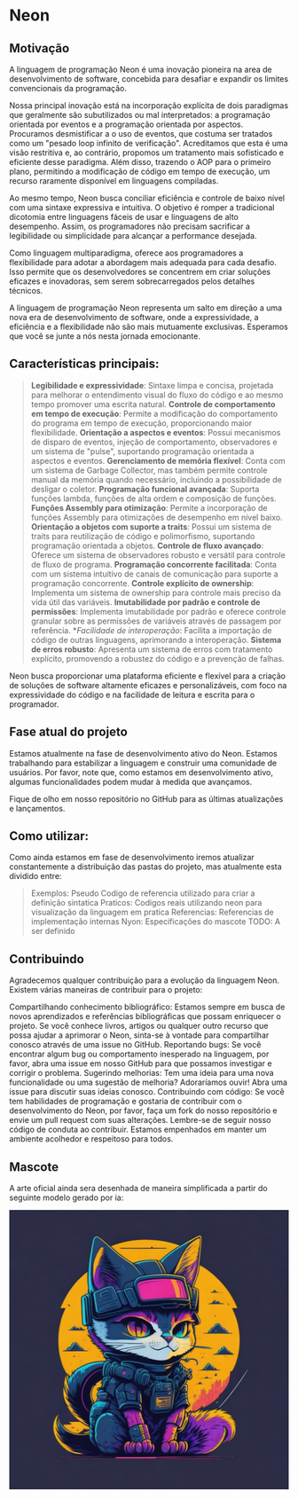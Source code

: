 # Neon

## Motivação

A linguagem de programação Neon é uma inovação pioneira na area de desenvolvimento de software, concebida para desafiar e expandir os limites convencionais da programação.

Nossa principal inovação está na incorporação explícita de dois paradigmas que geralmente são subutilizados ou mal interpretados: a programação orientada por eventos e a programação orientada por aspectos. Procuramos desmistificar a o uso de eventos, que costuma ser tratados como um "pesado loop infinito de verificação". Acreditamos que esta é uma visão restritiva e, ao contrário, propomos um tratamento mais sofisticado e eficiente desse paradigma. Além disso, trazendo o AOP para o primeiro plano, permitindo a modificação de código em tempo de execução, um recurso raramente disponível em linguagens compiladas.

Ao mesmo tempo, Neon busca conciliar eficiência e controle de baixo nível com uma sintaxe expressiva e intuitiva. O objetivo é romper a tradicional dicotomia entre linguagens fáceis de usar e linguagens de alto desempenho. Assim, os programadores não precisam sacrificar a legibilidade ou simplicidade para alcançar a performance desejada.

Como linguagem multiparadigma, oferece aos programadores a flexibilidade para adotar a abordagem mais adequada para cada desafio. Isso permite que os desenvolvedores se concentrem em criar soluções eficazes e inovadoras, sem serem sobrecarregados pelos detalhes técnicos.

A linguagem de programação Neon representa um salto em direção a uma nova era de desenvolvimento de software, onde a expressividade, a eficiência e a flexibilidade não são mais mutuamente exclusivas. Esperamos que você se junte a nós nesta jornada emocionante.

## Características principais:

> **Legibilidade e expressividade**: Sintaxe limpa e concisa, projetada para melhorar o entendimento visual do fluxo do código e ao mesmo tempo promover uma escrita natural.
> **Controle de comportamento em tempo de execução**: Permite a modificação do comportamento do programa em tempo de execução, proporcionando maior flexibilidade.
> **Orientação a aspectos e eventos**: Possui mecanismos de disparo de eventos, injeção de comportamento, observadores e um sistema de "pulse", suportando programação orientada a aspectos e eventos.
> **Gerenciamento de memória flexível**: Conta com um sistema de Garbage Collector, mas também permite controle manual da memória quando necessário, incluindo a possibilidade de desligar o coletor.
> **Programação funcional avançada**: Suporta funções lambda, funções de alta ordem e composição de funções.
> **Funções Assembly para otimização**: Permite a incorporação de funções Assembly para otimizações de desempenho em nível baixo.
> **Orientação a objetos com suporte a traits**: Possui um sistema de traits para reutilização de código e polimorfismo, suportando programação orientada a objetos.
> **Controle de fluxo avançado**: Oferece um sistema de observadores robusto e versátil para controle de fluxo de programa.
> **Programação concorrente facilitada**: Conta com um sistema intuitivo de canais de comunicação para suporte a programação concorrente.
> **Controle explícito de ownership**: Implementa um sistema de ownership para controle mais preciso da vida útil das variáveis.
> **Imutabilidade por padrão e controle de permissões**: Implementa imutabilidade por padrão e oferece controle granular sobre as permissões de variáveis através de passagem por referência.
> **Facilidade de interoperação*: Facilita a importação de código de outras linguagens, aprimorando a interoperação.
> **Sistema de erros robusto**: Apresenta um sistema de erros com tratamento explícito, promovendo a robustez do código e a prevenção de falhas.

Neon busca proporcionar uma plataforma eficiente e flexível para a criação de soluções de software altamente eficazes e personalizáveis, com foco na expressividade do código e na facilidade de leitura e escrita para o programador.


## Fase atual do projeto

Estamos atualmente na fase de desenvolvimento ativo do Neon. Estamos trabalhando para estabilizar a linguagem e construir uma comunidade de usuários. Por favor, note que, como estamos em desenvolvimento ativo, algumas funcionalidades podem mudar à medida que avançamos.

Fique de olho em nosso repositório no GitHub para as últimas atualizações e lançamentos.

## Como utilizar:

Como ainda estamos em fase de desenvolvimento iremos atualizar constantemente a distribuição das pastas do projeto, mas atualmente esta dividido entre:

> Exemplos: Pseudo Codigo de referencia utilizado para criar a definição sintatica
> Praticos: Codigos reais utilizando neon para visualização da linguagem em pratica
> Referencias: Referencias de implementação internas
> Nyon: Especificações do mascote
> TODO: A ser definido

## Contribuindo

Agradecemos qualquer contribuição para a evolução da linguagem Neon. Existem várias maneiras de contribuir para o projeto:

Compartilhando conhecimento bibliográfico: Estamos sempre em busca de novos aprendizados e referências bibliográficas que possam enriquecer o projeto. Se você conhece livros, artigos ou qualquer outro recurso que possa ajudar a aprimorar o Neon, sinta-se à vontade para compartilhar conosco através de uma issue no GitHub.
Reportando bugs: Se você encontrar algum bug ou comportamento inesperado na linguagem, por favor, abra uma issue em nosso GitHub para que possamos investigar e corrigir o problema.
Sugerindo melhorias: Tem uma ideia para uma nova funcionalidade ou uma sugestão de melhoria? Adoraríamos ouvir! Abra uma issue para discutir suas ideias conosco.
Contribuindo com código: Se você tem habilidades de programação e gostaria de contribuir com o desenvolvimento do Neon, por favor, faça um fork do nosso repositório e envie um pull request com suas alterações.
Lembre-se de seguir nosso código de conduta ao contribuir. Estamos empenhados em manter um ambiente acolhedor e respeitoso para todos.

## Mascote

A arte oficial ainda sera desenhada de maneira simplificada a partir do seguinte modelo gerado por ia:

![Logo](nyon/nyon_9.jpg)
